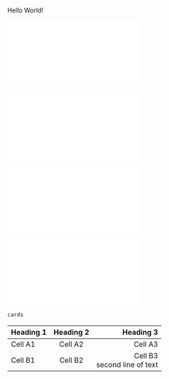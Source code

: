 Hello World!


![Heading-file](./Heading.md)

![Font-styles](./FontStyles.md)

![Images](./Images.md)


![Tables](./src/tables/table.md)

``` html
cards
```

| Heading 1 | Heading 2 | Heading 3 |  
|-----------|:-----------:|-----------:|  
| Cell A1 | Cell A2 | Cell A3 |  
| Cell B1 | Cell B2 | Cell B3<br/>second line of text |
